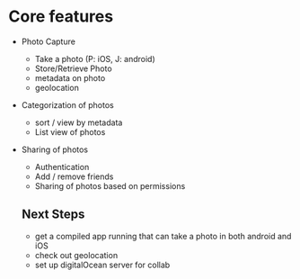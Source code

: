 # Core features

* Photo Capture 
   * Take a photo (P: iOS, J: android)
   * Store/Retrieve Photo
   * metadata on photo
   * geolocation
  
* Categorization of photos
   * sort / view by metadata
   * List view of photos 
   
* Sharing of photos
  * Authentication
  * Add / remove friends
  * Sharing of photos based on permissions


  ## Next Steps
  * get a compiled app running that can take a photo in both android and iOS
  * check out geolocation
  * set up digitalOcean server for collab
 

